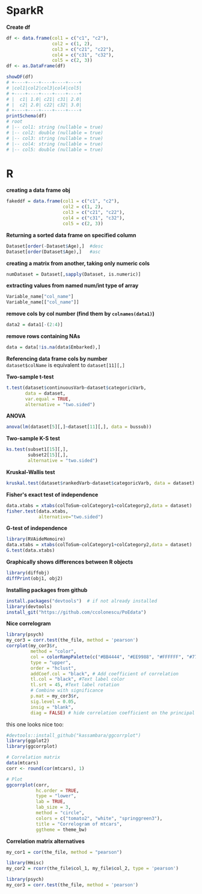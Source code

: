 # SparkR

**Create df**
```r
df <- data.frame(col1 = c("c1", "c2"),
                 col2 = c(1, 2),
                 col3 = c("c21", "c22"),
                 col4 = c("c31", "c32"),
                 col5 = c(2, 3))
df <- as.DataFrame(df)

showDF(df)
# +----+----+----+----+----+
# |col1|col2|col3|col4|col5|
# +----+----+----+----+----+
# |  c1| 1.0| c21| c31| 2.0|
# |  c2| 2.0| c22| c32| 3.0|
# +----+----+----+----+----+
printSchema(df)
# root
# |-- col1: string (nullable = true)
# |-- col2: double (nullable = true)
# |-- col3: string (nullable = true)
# |-- col4: string (nullable = true)
# |-- col5: double (nullable = true)
```



# R

**creating a data frame obj**
```r
fakeddf = data.frame(col1 = c("c1", "c2"),
                     col2 = c(1, 2),
                     col3 = c("c21", "c22"),
                     col4 = c("c31", "c32"),
                     col5 = c(2, 3))
```
**Returning a sorted data frame on specified column**
```r
Dataset[order(-Dataset$Age),]  #desc
Dataset[order(Dataset$Age),]   #asc
```
**creating a matrix from another, taking only numeric cols**
```r
numDataset = Dataset[,sapply(Dataset, is.numeric)]
```
**extracting values from named num/int type of array**
```r
Variable_name["col_name"]
Variable_name[["col_name"]]
```
**remove cols by col number (find them by `colnames(data1)`)**
```r
data2 = data1[-(2:4)]
```
**remove rows containing NAs**
```r
data = data[!is.na(data$Embarked),]
```
**Referencing data frame cols by number**  
`dataset$colName` is equivalent to `dataset[11][,]`

**Two-sample t-test**
```r
t.test(dataset$continuousVarb~dataset$categoricVarb, 
       data = dataset, 
       var.equal = TRUE, 
       alternative = "two.sided")
```
**ANOVA**
```r
anova(lm(dataset[5][,]~dataset[11][,], data = bussub))
```
**Two-sample K-S test**
```r
ks.test(subset1[15][,],
        subset2[15][,],
        alternative = "two.sided")
```
**Kruskal-Wallis test**
```r
kruskal.test(dataset$rankedVarb~dataset$categoricVarb, data = dataset)
```
**Fisher's exact test of independence**
```r
data.xtabs = xtabs(colToSum~colCategory1+colCategory2,data = dataset)
fisher.test(data.xtabs,
            alternative="two.sided")
```
**G-test of independence**
```r
library(RVAideMemoire)
data.xtabs = xtabs(colToSum~colCategory1+colCategory2,data = dataset)
G.test(data.xtabs)
```
**Graphically shows differences between R objects**
```r
library(diffobj)
diffPrint(obj1, obj2)
```
**Installing packages from github**
```r
install.packages("devtools")  # if not already installed
library(devtools)
install_git("https://github.com/ccolonescu/PoEdata")
```
**Nice correlogram**
```r
library(psych)
my_cor3 = corr.test(the_file, method = 'pearson')
corrplot(my_cor3$r, 
         method = "color", 
         col = colorRampPalette(c("#BB4444", "#EE9988", "#FFFFFF", "#77AADD", "#4477AA"))(200), 
         type = "upper", 
         order = "hclust", 
         addCoef.col = "black", # Add coefficient of correlation
         tl.col = "black", #Text label color
         tl.srt = 45, #Text label rotation
         # Combine with significance
         p.mat = my_cor3$r, 
         sig.level = 0.05, 
         insig = "blank", 
         diag = FALSE) # hide correlation coefficient on the principal diagonal
```
this one looks nice too:
```r
#devtools::install_github("kassambara/ggcorrplot")
library(ggplot2)
library(ggcorrplot)

# Correlation matrix
data(mtcars)
corr <- round(cor(mtcars), 1)

# Plot
ggcorrplot(corr,
           hc.order = TRUE, 
           type = "lower", 
           lab = TRUE, 
           lab_size = 3, 
           method = "circle", 
           colors = c("tomato2", "white", "springgreen3"), 
           title = "Correlogram of mtcars", 
           ggtheme = theme_bw)
```
**Correlation matrix alternatives**
```r
my_cor1 = cor(the_file, method = "pearson")

library(Hmisc)
my_cor2 = rcorr(the_file$col_1, my_file$col_2, type = 'pearson')

library(psych)
my_cor3 = corr.test(the_file, method = 'pearson')
```
